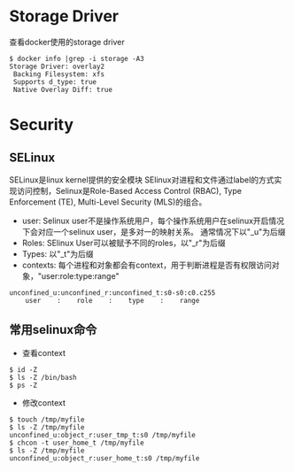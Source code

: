 # Storage Driver
查看docker使用的storage driver

```commandline
$ docker info |grep -i storage -A3
Storage Driver: overlay2
 Backing Filesystem: xfs
 Supports d_type: true
 Native Overlay Diff: true
```

# Security

## SELinux
SELinux是linux kernel提供的安全模块
SElinux对进程和文件通过label的方式实现访问控制，Selinux是Role-Based Access Control (RBAC), Type Enforcement (TE),
 Multi-Level Security (MLS)的组合。

- user: Selinux user不是操作系统用户，每个操作系统用户在selinux开启情况下会对应一个selinux user，是多对一的映射关系。
通常情况下以"_u"为后缀
- Roles: SElinux User可以被赋予不同的roles，以"_r"为后缀
- Types: 以"_t"为后缀
- contexts: 每个进程和对象都会有context，用于判断进程是否有权限访问对象，"user:role:type:range"
```commandline
unconfined_u:unconfined_r:unconfined_t:s0-s0:c0.c255
    user    :    role    :    type    :    range    
```

## 常用selinux命令

- 查看context

```commandline
$ id -Z
$ ls -Z /bin/bash
$ ps -Z
```

- 修改context
```commandline
$ touch /tmp/myfile
$ ls -Z /tmp/myfile
unconfined_u:object_r:user_tmp_t:s0 /tmp/myfile
$ chcon -t user_home_t /tmp/myfile
$ ls -Z /tmp/myfile
unconfined_u:object_r:user_home_t:s0 /tmp/myfile
```

